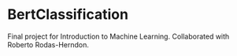 # BertClassification

Final project for Introduction to Machine Learning. Collaborated with Roberto Rodas-Herndon.
